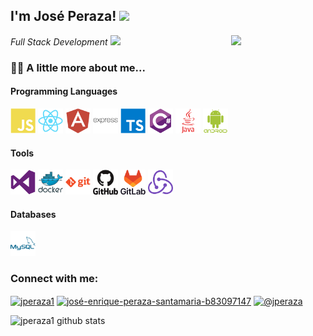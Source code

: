 <h2>I'm José Peraza! <img src="https://media.giphy.com/media/12oufCB0MyZ1Go/giphy.gif" width="50"></h2>
<img align='right' src="https://media.giphy.com/media/M9gbBd9nbDrOTu1Mqx/giphy.gif" width="30%">
<p><em>Full Stack Development <img src="https://media.giphy.com/media/WUlplcMpOCEmTGBtBW/giphy.gif" width="30"> 
</em></p>

### 👨‍💻  A little more about me... 
<h4 align="left">Programming Languages</h4>

<p align="left">
  <img src="https://github.com/devicons/devicon/blob/master/icons/javascript/javascript-plain.svg" alt="javascript" width="40" height="40"/>
  <img src="https://github.com/devicons/devicon/blob/master/icons/react/react-original.svg" alt="react" width="40" height="40"/>
  <img src="https://github.com/devicons/devicon/blob/master/icons/angularjs/angularjs-plain.svg" alt="angular" width="40" height="40" />
  <img src="https://github.com/devicons/devicon/blob/master/icons/express/express-original-wordmark.svg" alt="express" width="40" height="40" />
  <img src="https://github.com/devicons/devicon/blob/master/icons/typescript/typescript-plain.svg" alt="typescript" width="40" height="40" />
  <img src="https://github.com/devicons/devicon/blob/master/icons/csharp/csharp-original.svg" alt="c#" width="40" height="40"/>
  <img src="https://github.com/devicons/devicon/blob/master/icons/java/java-plain-wordmark.svg" alt="java" width="40" height="40"/>
  <img src="https://github.com/devicons/devicon/blob/master/icons/android/android-plain-wordmark.svg" alt="android" width="40" height="40"/>
</p>
<h4>Tools</h4>
<p align="left">
  <img src="https://github.com/devicons/devicon/blob/master/icons/visualstudio/visualstudio-plain.svg" alt="visualstudio" width="40" height="40"/>
  <img src="https://github.com/devicons/devicon/blob/master/icons/docker/docker-original-wordmark.svg" alt="docker" width="40" height="40"/>
  <img src="https://github.com/devicons/devicon/blob/master/icons/git/git-plain-wordmark.svg" alt="git" width="40" height="40"/>
  <img src="https://github.com/devicons/devicon/blob/master/icons/github/github-original-wordmark.svg" alt="github" width="40" height="40"/>
  <img src="https://github.com/devicons/devicon/blob/master/icons/gitlab/gitlab-original-wordmark.svg" alt="gitlab" width="40" height="40"/>
  <img src="https://github.com/devicons/devicon/blob/master/icons/redux/redux-original.svg" alt="redux" width="40" height="40"/>
</p>
<h4>Databases</h4>
<p align="left">
  <img src="https://github.com/devicons/devicon/blob/master/icons/mysql/mysql-plain-wordmark.svg" alt="mysql" width="40" height="40"/>
</p>
<h3 align="left">Connect with me:</h3>
<a href="https://dev.to/jperaza1" target="blank"><img align="center" src="https://cdn.jsdelivr.net/npm/simple-icons@3.0.1/icons/dev-dot-to.svg" alt="jperaza1" height="30" width="40" /></a>
<a href="https://linkedin.com/in/josé-enrique-peraza-santamaria-b83097147" target="blank"><img align="center" src="https://cdn.jsdelivr.net/npm/simple-icons@3.0.1/icons/linkedin.svg" alt="josé-enrique-peraza-santamaria-b83097147" height="30" width="40" /></a>
<a href="https://medium.com/@jperaza" target="blank"><img align="center" src="https://cdn.jsdelivr.net/npm/simple-icons@3.0.1/icons/medium.svg" alt="@jperaza" height="30" width="40" /></a>
</p>

![jperaza1 github stats](https://github-readme-stats.vercel.app/api?username=jperaza1&show_icons=true&theme=tokyonight)
